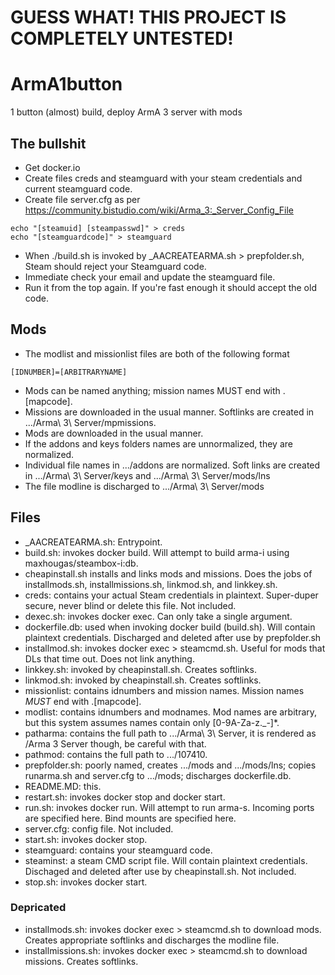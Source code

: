 # GUESS WHAT! THIS PROJECT IS COMPLETELY UNTESTED!
# ArmA1button
1 button (almost) build, deploy ArmA 3 server with mods

## The bullshit
- Get docker.io
- Create files creds and steamguard with your steam credentials and current steamguard code.
- Create file server.cfg as per https://community.bistudio.com/wiki/Arma_3:_Server_Config_File
```
echo "[steamuid] [steampasswd]" > creds
echo "[steamguardcode]" > steamguard
```
- When ./build.sh is invoked by _AACREATEARMA.sh > prepfolder.sh, Steam should reject your Steamguard code.
- Immediate check your email and update the steamguard file.
- Run it from the top again. If you're fast enough it should accept the old code.

## Mods
- The modlist and missionlist files are both of the following format
```
[IDNUMBER]=[ARBITRARYNAME]
```
- Mods can be named anything; mission names MUST end with .[mapcode].
- Missions are downloaded in the usual manner. Softlinks are created in .../Arma\ 3\ Server/mpmissions.
- Mods are downloaded in the usual manner.
- If the addons and keys folders names are unnormalized, they are normalized.
- Individual file names in .../addons are normalized. Soft links are created in .../Arma\ 3\ Server/keys and .../Arma\ 3\ Server/mods/lns
- The file modline is discharged to .../Arma\ 3\ Server/mods

## Files
- _AACREATEARMA.sh: Entrypoint.
- build.sh: invokes docker build. Will attempt to build arma-i using maxhougas/steambox-i:db.
- cheapinstall.sh installs and links mods and missions. Does the jobs of installmods.sh, installmissions.sh, linkmod.sh, and linkkey.sh.
- creds: contains your actual Steam credentials in plaintext. Super-duper secure, never blind or delete this file. Not included.
- dexec.sh: invokes docker exec. Can only take a single argument.
- dockerfile.db: used when invoking docker build (build.sh). Will contain plaintext credentials. Discharged and deleted after use by prepfolder.sh
- installmod.sh: invokes docker exec > steamcmd.sh. Useful for mods that DLs that time out. Does not link anything.
- linkkey.sh: invoked by cheapinstall.sh. Creates softlinks.
- linkmod.sh: invoked by cheapinstall.sh. Creates softlinks.
- missionlist: contains idnumbers and mission names. Mission names *MUST* end with .[mapcode].
- modlist: contains idnumbers and modnames. Mod names are arbitrary, but this system assumes names contain only [0-9A-Za-z._-]*.
- patharma: contains the full path to .../Arma\ 3\ Server, it is rendered as /Arma 3 Server though, be careful with that.
- pathmod: contains the full path to .../107410.
- prepfolder.sh: poorly named, creates .../mods and .../mods/lns; copies runarma.sh and server.cfg to .../mods; discharges dockerfile.db.
- README.MD: this.
- restart.sh: invokes docker stop and docker start.
- run.sh: invokes docker run. Will attempt to run arma-s. Incoming ports are specified here. Bind mounts are specified here.
- server.cfg: config file. Not included.
- start.sh: invokes docker stop.
- steamguard: contains your steamguard code.
- steaminst: a steam CMD script file. Will contain plaintext credentials. Dischaged and deleted after use by cheapinstall.sh. Not included.
- stop.sh: invokes docker start.
### Depricated
- installmods.sh: invokes docker exec > steamcmd.sh to download mods. Creates appropriate softlinks and discharges the modline file.
- installmissions.sh: invokes docker exec > steamcmd.sh to download missions. Creates softlinks.
